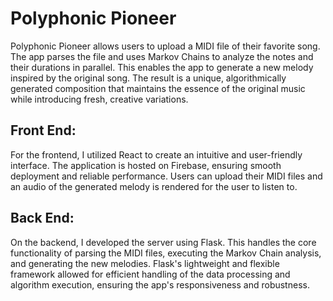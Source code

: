 # Polyphonic Pioneer
Polyphonic Pioneer allows users to upload a MIDI file of their favorite song. The app parses the file and uses Markov Chains to analyze the notes and their durations in parallel. This enables the app to generate a new melody inspired by the original song. The result is a unique, algorithmically generated composition that maintains the essence of the original music while introducing fresh, creative variations.

## Front End:
For the frontend, I utilized React to create an intuitive and user-friendly interface. The application is hosted on Firebase, ensuring smooth deployment and reliable performance. Users can  upload their MIDI files and an audio of the generated melody is rendered for the user to listen to.
## Back End:
On the backend, I developed the server using Flask. This handles the core functionality of parsing the MIDI files, executing the Markov Chain analysis, and generating the new melodies. Flask's lightweight and flexible framework allowed for efficient handling of the data processing and algorithm execution, ensuring the app's responsiveness and robustness.
